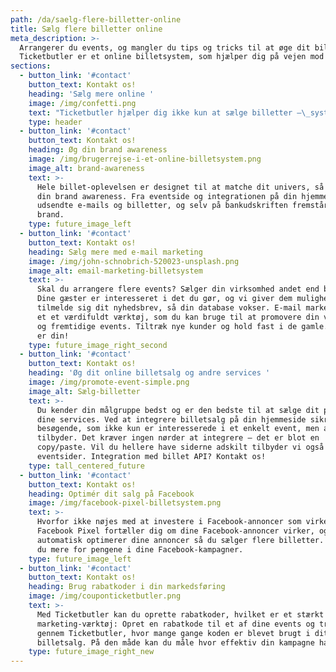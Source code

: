 ```yaml
---
path: /da/saelg-flere-billetter-online
title: Sælg flere billetter online
meta_description: >-
  Arrangerer du events, og mangler du tips og tricks til at øge dit billetsalg?
  Ticketbutler er et online billetsystem, som hjælper dig på vejen mod succes
sections:
  - button_link: '#contact'
    button_text: Kontakt os!
    heading: 'Sælg mere online '
    image: /img/confetti.png
    text: "Ticketbutler hjælper dig ikke kun at sælge billetter –\_systemet understøtter også din forretning og forståelse af din målgruppe, så du øger din omsætning på tværs af virksomheden. Læs mere på siden her om hvordan."
    type: header
  - button_link: '#contact'
    button_text: Kontakt os!
    heading: Øg din brand awareness
    image: /img/brugerrejse-i-et-online-billetsystem.png
    image_alt: brand-awareness
    text: >-
      Hele billet-oplevelsen er designet til at matche dit univers, så du øger
      din brand awareness. Fra eventside og integrationen på din hjemmeside, i
      udsendte e-mails og billetter, og selv på bankudskriften fremstår dit
      brand.
    type: future_image_left
  - button_link: '#contact'
    button_text: Kontakt os!
    heading: Sælg mere med e-mail marketing
    image: /img/john-schnobrich-520023-unsplash.png
    image_alt: email-marketing-billetsystem
    text: >-
      Skal du arrangere flere events? Sælger din virksomhed andet end billetter?
      Dine gæster er interesseret i det du gør, og vi giver dem mulighed for at
      tilmelde sig dit nyhedsbrev, så din database vokser. E-mail marketing er
      et et værdifuldt værktøj, som du kan bruge til at promovere din virksomhed
      og fremtidige events. Tiltræk nye kunder og hold fast i de gamle. Dataen
      er din! 
    type: future_image_right_second
  - button_link: '#contact'
    button_text: Kontakt os!
    heading: 'Øg dit online billetsalg og andre services '
    image: /img/promote-event-simple.png
    image_alt: Sælg-billetter
    text: >-
      Du kender din målgruppe bedst og er den bedste til at sælge dit produkt og
      dine services. Ved at integrere billetsalg på din hjemmeside sikrer du dig
      besøgende, som ikke kun er interesserede i et enkelt event, men alt du
      tilbyder. Det kræver ingen nørder at integrere – det er blot en
      copy/paste. Vil du hellere have siderne adskilt tilbyder vi også separate
      eventsider. Integration med billet API? Kontakt os!
    type: tall_centered_future
  - button_link: '#contact'
    button_text: Kontakt os!
    heading: Optimér dit salg på Facebook
    image: /img/facebook-pixel-billetsystem.png
    text: >-
      Hvorfor ikke nøjes med at investere i Facebook-annoncer som virker?
      Facebook Pixel fortæller dig om dine Facebook-annoncer virker, og
      automatisk optimerer dine annoncer så du sælger flere billetter. Altså får
      du mere for pengene i dine Facebook-kampagner.
    type: future_image_left
  - button_link: '#contact'
    button_text: Kontakt os!
    heading: Brug rabatkoder i din markedsføring
    image: /img/couponticketbutler.png
    text: >-
      Med Ticketbutler kan du oprette rabatkoder, hvilket er et stærkt
      marketing-værktøj: Opret en rabatkode til et af dine events og track
      gennem Ticketbutler, hvor mange gange koden er blevet brugt i dit online
      billetsalg. På den måde kan du måle hvor effektiv din kampagne har været. 
    type: future_image_right_new
---
```


